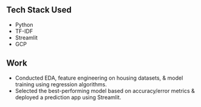## Tech Stack Used
- Python
- TF-IDF
- Streamlit
- GCP

## Work
- Conducted EDA, feature engineering on housing datasets, & model training using regression algorithms.
- Selected the best-performing model based on accuracy/error metrics & deployed a prediction app using Streamlit.
